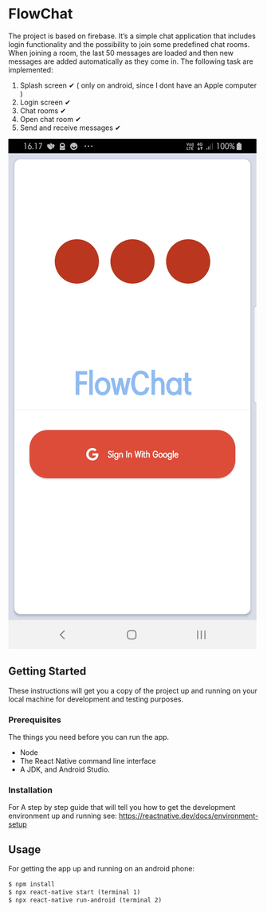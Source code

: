 # FlowChat

The project is based on firebase. It’s a simple chat application that includes login
functionality and the possibility to join some predefined chat
rooms. When joining a room, the last 50 messages are loaded
and then new messages are added automatically as they come in.
The following task are implemented:

1. Splash screen ✔ ( only on android, since I dont have an Apple computer )
2. Login screen ✔
3. Chat rooms ✔
4. Open chat room ✔
5. Send and receive messages ✔

![Screenshot_20211026-161717_FlowChat.jpg](https://github.com/made-from-organic-orange-juice/FlowChat/blob/master/Screenshots/Screenshot_20211026-161717_FlowChat.jpg)


## Getting Started

These instructions will get you a copy of the project up and running on your local machine for development and testing purposes. 

### Prerequisites

The things you need before you can run the app.

* Node
* The React Native command line interface
* A JDK, and Android Studio.

### Installation

For A step by step guide that will tell you how to get the development environment up and running see:
https://reactnative.dev/docs/environment-setup


## Usage

For getting the app up and running on an android phone:
```
$ npm install
$ npx react-native start (terminal 1) 
$ npx react-native run-android (terminal 2)
```

